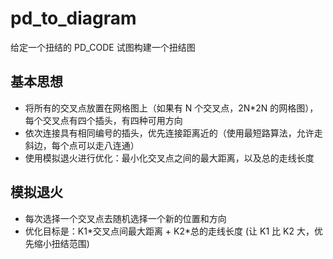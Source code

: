 # pd_to_diagram
给定一个扭结的 PD_CODE 试图构建一个扭结图



## 基本思想

- 将所有的交叉点放置在网格图上（如果有 N 个交叉点，2N\*2N 的网格图），每个交叉点有四个插头，有四种可用方向
- 依次连接具有相同编号的插头，优先连接距离近的（使用最短路算法，允许走斜边，每个点可以走八连通）
- 使用模拟退火进行优化：最小化交叉点之间的最大距离，以及总的走线长度



## 模拟退火

- 每次选择一个交叉点去随机选择一个新的位置和方向
- 优化目标是：K1\*交叉点间最大距离 + K2\*总的走线长度 (让 K1 比 K2 大，优先缩小扭结范围)

